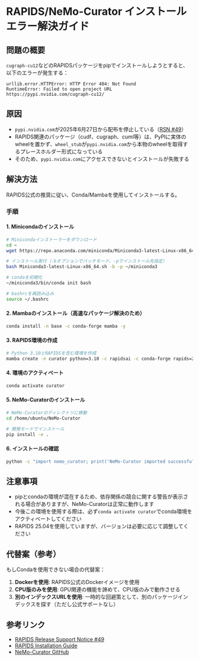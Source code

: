 # RAPIDS/NeMo-Curator インストールエラー解決ガイド

## 問題の概要

`cugraph-cu12`などのRAPIDSパッケージをpipでインストールしようとすると、以下のエラーが発生する：

```
urllib.error.HTTPError: HTTP Error 404: Not Found
RuntimeError: Failed to open project URL https://pypi.nvidia.com/cugraph-cu12/
```

## 原因

- `pypi.nvidia.com`が2025年6月27日から配布を停止している（[RSN #49](https://docs.rapids.ai/notices/rsn0049/)）
- RAPIDS関連のパッケージ（cudf、cugraph、cuml等）は、PyPIに実体のwheelを置かず、`wheel_stub`が`pypi.nvidia.com`から本物のwheelを取得するプレースホルダー形式になっている
- そのため、`pypi.nvidia.com`にアクセスできないとインストールが失敗する

## 解決方法

RAPIDS公式の推奨に従い、Conda/Mambaを使用してインストールする。

### 手順

#### 1. Minicondaのインストール

```bash
# Minicondaインストーラーをダウンロード
cd ~
wget https://repo.anaconda.com/miniconda/Miniconda3-latest-Linux-x86_64.sh

# インストール実行（-bオプションでバッチモード、-pでインストール先指定）
bash Miniconda3-latest-Linux-x86_64.sh -b -p ~/miniconda3

# condaを初期化
~/miniconda3/bin/conda init bash

# bashrcを再読み込み
source ~/.bashrc
```

#### 2. Mambaのインストール（高速なパッケージ解決のため）

```bash
conda install -n base -c conda-forge mamba -y
```

#### 3. RAPIDS環境の作成

```bash
# Python 3.10とRAPIDSを含む環境を作成
mamba create -n curator python=3.10 -c rapidsai -c conda-forge rapids=25.04 -y
```

#### 4. 環境のアクティベート

```bash
conda activate curator
```

#### 5. NeMo-Curatorのインストール

```bash
# NeMo-Curatorのディレクトリに移動
cd /home/ubuntu/NeMo-Curator

# 開発モードでインストール
pip install -e .
```

#### 6. インストールの確認

```bash
python -c "import nemo_curator; print('NeMo-Curator imported successfully')"
```

## 注意事項

- pipとcondaの環境が混在するため、依存関係の競合に関する警告が表示される場合がありますが、NeMo-Curatorは正常に動作します
- 今後この環境を使用する際は、必ず`conda activate curator`でconda環境をアクティベートしてください
- RAPIDS 25.04を使用していますが、バージョンは必要に応じて調整してください

## 代替案（参考）

もしCondaを使用できない場合の代替案：

1. **Dockerを使用**: RAPIDS公式のDockerイメージを使用
2. **CPU版のみを使用**: GPU関連の機能を諦めて、CPU版のみで動作させる
3. **別のインデックスURLを使用**: 一時的な回避策として、別のパッケージインデックスを探す（ただし公式サポートなし）

## 参考リンク

- [RAPIDS Release Support Notice #49](https://docs.rapids.ai/notices/rsn0049/)
- [RAPIDS Installation Guide](https://docs.rapids.ai/install)
- [NeMo-Curator GitHub](https://github.com/NVIDIA/NeMo-Curator)
